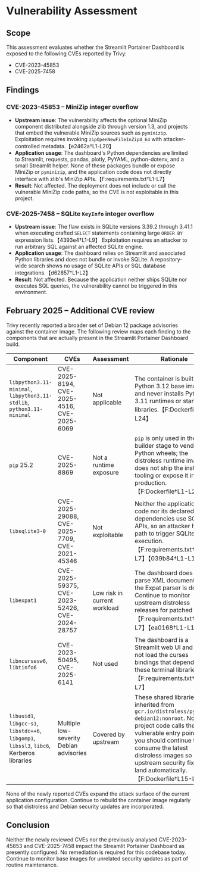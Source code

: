 # Vulnerability Assessment

## Scope
This assessment evaluates whether the Streamlit Portainer Dashboard is exposed to the following CVEs reported by Trivy:

- CVE-2023-45853
- CVE-2025-7458

## Findings
### CVE-2023-45853 – MiniZip integer overflow
- **Upstream issue**: The vulnerability affects the optional MiniZip component distributed alongside zlib through version 1.3, and projects that embed the vulnerable MiniZip sources such as `pyminizip`. Exploitation requires invoking `zipOpenNewFileInZip4_64` with attacker-controlled metadata.【e2462a†L1-L20】
- **Application usage**: The dashboard's Python dependencies are limited to Streamlit, requests, pandas, plotly, PyYAML, python-dotenv, and a small Streamlit helper. None of these packages bundle or expose MiniZip or `pyminizip`, and the application code does not directly interface with zlib's MiniZip APIs.【F:requirements.txt†L1-L7】
- **Result**: Not affected. The deployment does not include or call the vulnerable MiniZip code paths, so the CVE is not exploitable in this project.

### CVE-2025-7458 – SQLite `KeyInfo` integer overflow
- **Upstream issue**: The flaw exists in SQLite versions 3.39.2 through 3.41.1 when executing crafted `SELECT` statements containing large `ORDER BY` expression lists.【4393e4†L1-L9】 Exploitation requires an attacker to run arbitrary SQL against an affected SQLite engine.
- **Application usage**: The dashboard relies on Streamlit and associated Python libraries and does not bundle or invoke SQLite. A repository-wide search shows no usage of SQLite APIs or SQL database integrations.【d62857†L1-L2】
- **Result**: Not affected. Because the application neither ships SQLite nor executes SQL queries, the vulnerability cannot be triggered in this environment.

## February 2025 – Additional CVE review
Trivy recently reported a broader set of Debian 12 package advisories against the container image. The following review maps each
finding to the components that are actually present in the Streamlit Portainer Dashboard build.

| Component | CVEs | Assessment | Rationale |
| --- | --- | --- | --- |
| `libpython3.11-minimal`, `libpython3.11-stdlib`, `python3.11-minimal` | CVE-2025-8194, CVE-2025-4516, CVE-2025-6069 | Not applicable | The container is built from Python 3.12 base images and never installs Python 3.11 runtimes or standard libraries.【F:Dockerfile†L1-L24】 |
| `pip` 25.2 | CVE-2025-8869 | Not a runtime exposure | `pip` is only used in the builder stage to vendor Python wheels; the distroless runtime image does not ship the installer tooling or expose it in production.【F:Dockerfile†L1-L24】 |
| `libsqlite3-0` | CVE-2025-29088, CVE-2025-7709, CVE-2021-45346 | Not exploitable | Neither the application code nor its declared dependencies use SQLite APIs, so an attacker has no path to trigger SQLite query execution.【F:requirements.txt†L1-L7】【039b84†L1-L1】 |
| `libexpat1` | CVE-2025-59375, CVE-2023-52426, CVE-2024-28757 | Low risk in current workload | The dashboard does not parse XML documents, so the Expat parser is dormant. Continue to monitor upstream distroless releases for patched builds.【F:requirements.txt†L1-L7】【ea0168†L1-L1】 |
| `libncursesw6`, `libtinfo6` | CVE-2023-50495, CVE-2025-6141 | Not used | The dashboard is a Streamlit web UI and does not load the curses bindings that depend on these terminal libraries.【F:requirements.txt†L1-L7】 |
| `libuuid1`, `libgcc-s1`, `libstdc++6`, `libgomp1`, `libssl3`, `libc6`, Kerberos libraries | Multiple low-severity Debian advisories | Covered by upstream | These shared libraries are inherited from `gcr.io/distroless/python3-debian12:nonroot`. No project code calls their vulnerable entry points, but you should continue to consume the latest distroless images so that upstream security fixes land automatically.【F:Dockerfile†L15-L24】 |

None of the newly reported CVEs expand the attack surface of the current application configuration. Continue to rebuild the
container image regularly so that distroless and Debian security updates are incorporated.

## Conclusion
Neither the newly reviewed CVEs nor the previously analysed CVE-2023-45853 and CVE-2025-7458 impact the Streamlit Portainer
Dashboard as presently configured. No remediation is required for this codebase today. Continue to monitor base images for
unrelated security updates as part of routine maintenance.

